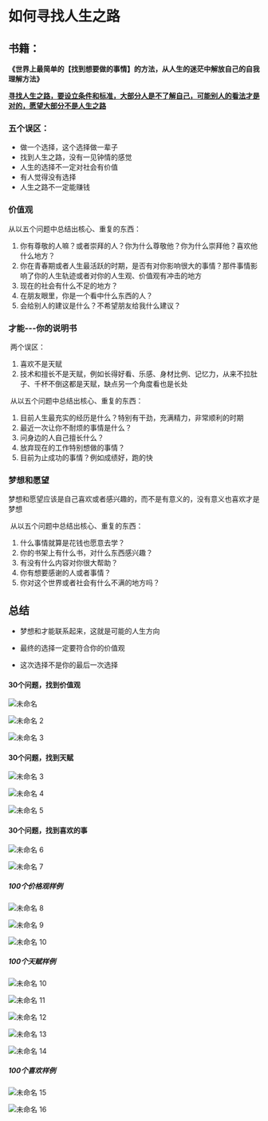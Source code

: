 

# 如何寻找人生之路

## 书籍：

**《世界上最简单的【找到想要做的事情】的方法，从人生的迷茫中解放自己的自我理解方法》**

<u>**寻找人生之路，要设立条件和标准，大部分人是不了解自己，可能别人的看法才是对的，愿望大部分不是人生之路**</u>

### 五个误区：

- 做一个选择，这个选择做一辈子
- 找到人生之路，没有一见钟情的感觉
- 人生的选择不一定对社会有价值
- 有人觉得没有选择
- 人生之路不一定能赚钱

### 价值观 

从以五个问题中总结出核心、重复的东西：

1. 你有尊敬的人嘛？或者崇拜的人？你为什么尊敬他？你为什么崇拜他？喜欢他什么地方？
2. 你在青春期或者人生最活跃的时期，是否有对你影响很大的事情？那件事情影响了你的人生轨迹或者对你的人生观、价值观有冲击的地方
3. 现在的社会有什么不足的地方？
4. 在朋友眼里，你是一个看中什么东西的人？
5. 会给别人的建议是什么？不希望朋友给我什么建议？



### 才能---你的说明书

​	两个误区：

1. 喜欢不是天赋
2. 技术和擅长不是天赋，例如长得好看、乐感、身材比例、记忆力，从来不拉肚子、千杯不倒这都是天赋，缺点另一个角度看也是长处

​	从以五个问题中总结出核心、重复的东西：

1. 目前人生最充实的经历是什么？特别有干劲，充满精力，非常顺利的时期
2. 最近一次让你不耐烦的事情是什么？
3. 问身边的人自己擅长什么？
4. 放弃现在的工作特别想做的事情？
5. 目前为止成功的事情？例如成绩好，跑的快

### 梦想和愿望

​	梦想和愿望应该是自己喜欢或者感兴趣的，而不是有意义的，没有意义也喜欢才是梦想

​	从以五个问题中总结出核心、重复的东西：

1. 什么事情就算是花钱也愿意去学？
2. 你的书架上有什么书，对什么东西感兴趣？
3. 有没有什么内容对你很大帮助？
4. 你有想要感谢的人或者事情？
5. 你对这个世界或者社会有什么不满的地方吗？

## 总结

- 
  梦想和才能联系起来，这就是可能的人生方向

- 最终的选择一定要符合你的价值观
- 这次选择不是你的最后一次选择



#### 30个问题，找到价值观



![未命名](https://s2.loli.net/2024/04/01/CZBOW3NlzSErDsK.jpg)



![未命名 2](https://s2.loli.net/2024/04/01/5bXOcYxWKI16LaG.jpg)



![未命名 3](https://s2.loli.net/2024/04/01/IamLeYgq7WvxiD1.jpg)

#### 30个问题，找到天赋

![未命名 3](https://s2.loli.net/2024/04/01/IamLeYgq7WvxiD1.jpg)



![未命名 4](https://s2.loli.net/2024/04/01/f78xKHGByPSCbqm.jpg)



![未命名 5](https://s2.loli.net/2024/04/01/lCzStIAgvuyh1nZ.jpg)



#### 30个问题，找到喜欢的事

![未命名 6](https://s2.loli.net/2024/04/01/krP69KMQZwxjJfC.jpg)



![未命名 7](https://s2.loli.net/2024/04/01/AhqCt4kmYafB5lc.jpg)



##### 100个价格观样例

![未命名 8](https://s2.loli.net/2024/04/01/QcRN938IBgxsZ1U.jpg)



![未命名 9](https://s2.loli.net/2024/04/01/2YSkBNG9d4lJDrA.jpg)



![未命名 10](https://s2.loli.net/2024/04/01/uLd6GTgt4CfIwzv.jpg)

##### 100个天赋样例

![未命名 10](https://s2.loli.net/2024/04/01/uLd6GTgt4CfIwzv.jpg)



![未命名 11](https://s2.loli.net/2024/04/01/VjeTz4Z9Nm1X6AP.jpg)



![未命名 12](https://s2.loli.net/2024/04/01/CnBX4Kxyhwg9a1S.jpg)



![未命名 13](https://s2.loli.net/2024/04/01/8FaN364emhRbZpX.jpg)



![未命名 14](https://s2.loli.net/2024/04/01/5Yi7ADFb2xCRHSg.jpg)



##### 100个喜欢样例

![未命名 15](https://s2.loli.net/2024/04/01/XsfmWObUa3V7Zk8.jpg)



![未命名 16](https://s2.loli.net/2024/04/01/x5NCto9wBspi36z.jpg)
